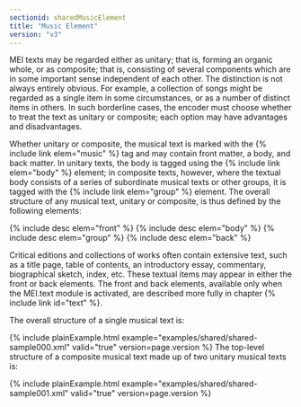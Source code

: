 ```yaml
---
sectionid: sharedMusicElement
title: "Music Element"
version: "v3"
---
```


MEI texts may be regarded either as unitary; that is, forming an organic whole, or
as
composite; that is, consisting of several components which are in some important sense
independent of each other. The distinction is not always entirely obvious. For example,
a
collection of songs might be regarded as a single item in some circumstances, or as
a number
of distinct items in others. In such borderline cases, the encoder must choose whether
to
treat the text as unitary or composite; each option may have advantages and
disadvantages.

Whether unitary or composite, the musical text is marked with the {% include link elem="music" %} tag and may contain front matter, a body, and back matter. In unitary texts,
the body is tagged using the {% include link elem="body" %} element; in composite texts,
however, where the textual body consists of a series of subordinate musical texts
or other
groups, it is tagged with the {% include link elem="group" %} element. The overall structure of
any musical text, unitary or composite, is thus defined by the following elements:



{% include desc elem="front" %}
{% include desc elem="body" %}
{% include desc elem="group" %}
{% include desc elem="back" %}




Critical editions and collections of works often contain extensive text, such as a
title
page, table of contents, an introductory essay, commentary, biographical sketch, index,
etc.
These textual items may appear in either the front or back elements. The front and
back
elements, available only when the MEI.text module is activated, are described more
fully in
chapter {% include link id="text" %}.

The overall structure of a single musical text is:

{% include plainExample.html example="examples/shared/shared-sample000.xml" valid="true" version=page.version %}
The top-level structure of a composite musical text made up of two unitary musical
texts
is:

{% include plainExample.html example="examples/shared/shared-sample001.xml" valid="true" version=page.version %}
